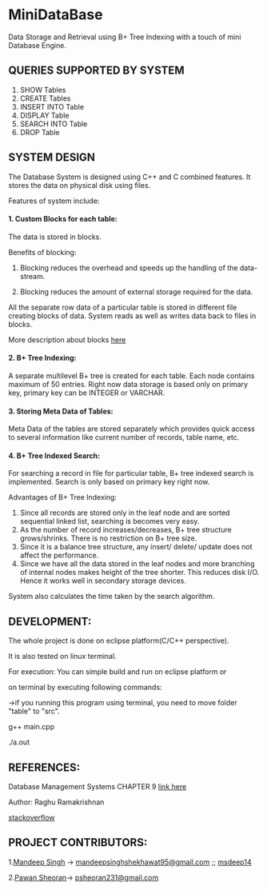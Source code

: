 # MiniDataBase
Data Storage and Retrieval using B+ Tree Indexing with a touch of mini Database Engine.

## QUERIES SUPPORTED BY SYSTEM
1. SHOW Tables
2. CREATE Tables
3. INSERT INTO Table
4. DISPLAY Table
5. SEARCH INTO Table
6. DROP Table


## SYSTEM DESIGN
The Database System is designed using C++ and C combined features.
It stores the data on physical disk using files.

Features of system include:

#### 1. Custom Blocks for each table:
The data is stored in blocks.  

Benefits of blocking:

1. Blocking reduces the overhead and speeds up the handling of the data-stream. 

2. Blocking reduces the amount of external storage required for the data. 

All the separate row data of a particular table is stored in different file creating blocks of data. System reads as well as writes data back to files in blocks.

More description about blocks [here](https://en.wikipedia.org/wiki/Block_(data_storage))

#### 2. B+ Tree Indexing:
A separate multilevel B+ tree is created for each table. Each node contains maximum of 50 entries. Right now data storage  is based only on primary key, primary key can be INTEGER or VARCHAR.

#### 3. Storing Meta Data of Tables:
 Meta Data of the tables are stored separately which provides quick access to several information like current number of records, table name, etc.
 
#### 4. B+ Tree Indexed Search:
 For searching a record in file for particular table, B+ tree indexed search is implemented. Search is only based on primary  key right now.
 
 Advantages of B+ Tree Indexing:
 
 1. Since all records are stored only in the leaf node and are sorted sequential linked list, searching is becomes very easy.
 2. As the number of record increases/decreases, B+ tree structure grows/shrinks. There is no restriction on B+ tree size.
 3. Since it is a balance tree structure, any insert/ delete/ update does not affect the performance.
 4. Since we have all the data stored in the leaf nodes and more branching of internal nodes makes height of the tree shorter. This reduces disk I/O. Hence it works well in secondary storage devices.
 
System also calculates the time taken by the search algorithm.
 
## DEVELOPMENT:
The whole project is done on eclipse platform(C/C++ perspective).

It is also tested on linux terminal.

For execution:
 You can simple build and run on eclipse platform or 
 
 on terminal by executing following commands:
 
 ->if you running this program using terminal, you need to move folder "table" to "src".
 
 g++ main.cpp
 
 ./a.out
 
## REFERENCES:
 Database Management Systems CHAPTER 9 [link here](https://drive.google.com/file/d/0B_UNhB7shKrMa2RTUFFaNkdjQWM/view?pli=1)
 
 Author: Raghu Ramakrishnan

 [stackoverflow](www.stackoverflow.com)
 
 

## PROJECT CONTRIBUTORS:
1.[Mandeep Singh](https://github.com/msdeep14) -> mandeepsinghshekhawat95@gmail.com ;; [msdeep14](http://msdeep14.github.io/)

2.[Pawan Sheoran](https://github.com/pawan231)-> psheoran231@gmail.com


